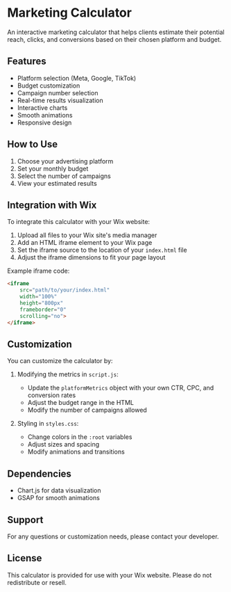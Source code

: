 # Marketing Calculator

An interactive marketing calculator that helps clients estimate their potential reach, clicks, and conversions based on their chosen platform and budget.

## Features

- Platform selection (Meta, Google, TikTok)
- Budget customization
- Campaign number selection
- Real-time results visualization
- Interactive charts
- Smooth animations
- Responsive design

## How to Use

1. Choose your advertising platform
2. Set your monthly budget
3. Select the number of campaigns
4. View your estimated results

## Integration with Wix

To integrate this calculator with your Wix website:

1. Upload all files to your Wix site's media manager
2. Add an HTML iframe element to your Wix page
3. Set the iframe source to the location of your `index.html` file
4. Adjust the iframe dimensions to fit your page layout

Example iframe code:
```html
<iframe 
    src="path/to/your/index.html" 
    width="100%" 
    height="800px" 
    frameborder="0"
    scrolling="no">
</iframe>
```

## Customization

You can customize the calculator by:

1. Modifying the metrics in `script.js`:
   - Update the `platformMetrics` object with your own CTR, CPC, and conversion rates
   - Adjust the budget range in the HTML
   - Modify the number of campaigns allowed

2. Styling in `styles.css`:
   - Change colors in the `:root` variables
   - Adjust sizes and spacing
   - Modify animations and transitions

## Dependencies

- Chart.js for data visualization
- GSAP for smooth animations

## Support

For any questions or customization needs, please contact your developer.

## License

This calculator is provided for use with your Wix website. Please do not redistribute or resell. 